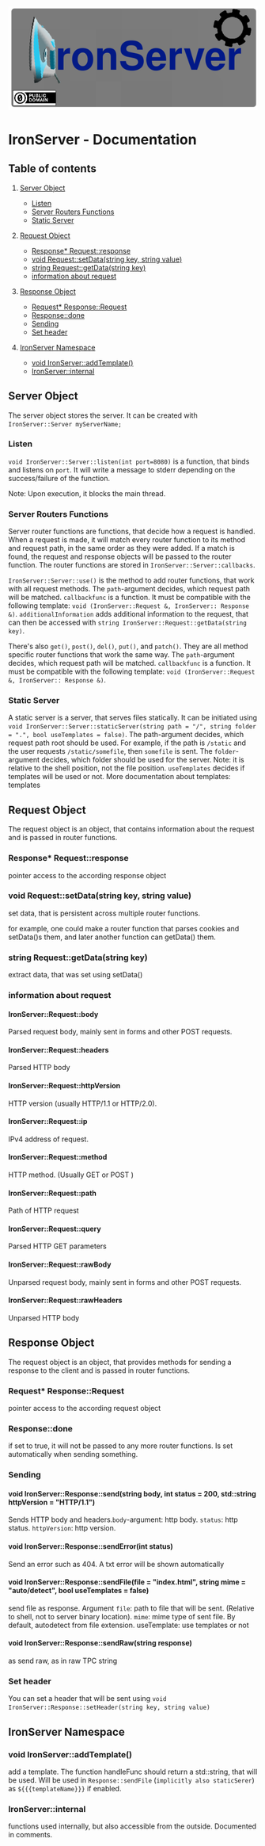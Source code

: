 ![ironServer logo](logo.png)
# IronServer - Documentation

## Table of contents
1. [Server Object](#Server-Object)

	- [Listen](#Listen)
	- [Server Routers Functions](#Server-Routers-Functions)
	- [Static Server](#Static-Server)
2. [Request Object](#Request-Object)

	- [Response* Request::response](#Response*-Request::response)
	- [void Request::setData(string key, string value)](void-Request::setData(string-key,-string-value))
	- [string Request::getData(string key)](#string-Request::getData(string-key))
	- [information about request](#information-about-request)
3. [Response Object](#Response-Object)
	
	- [Request* Response::Request](#Request*-Response::Request)
	- [Response::done](#Response::done)
	- [Sending](#sending)
	- [Set header](#Set-header)
4. [IronServer Namespace](#IronServer-Namespace)

	- [void IronServer::addTemplate()](void-IronServer::addTemplate())
	- [IronServer::internal](IronServer::internal)

## Server Object
The server object stores the server. It can be created with `IronServer::Server myServerName;`
### Listen
`void IronServer::Server::listen(int port=8080)` is a function, that binds and listens on `port`. It will write a message to stderr depending on the success/failure of the function.

Note: Upon execution, it blocks the main thread.
### Server Routers Functions
Server router functions are functions, that decide how a request is handled. When a request is made, it will match every router function to its method and request path, in the same order as they were added. If a match is found, the request and response objects will be passed to the router function. The router functions are stored in `IronServer::Server::callbacks`.

`IronServer::Server::use()` is the method to add router functions, that work with all request methods. The `path`-argument decides, which request path will be matched. `callbackfunc` is a function. It must be compatible with the following template: `void (IronServer::Request &, IronServer:: Response &)`. `additionalInformation` adds additional information to the request, that can then be accessed with `string IronServer::Request::getData(string key)`.

There's also `get()`, `post()`, `del()`, `put()`, and `patch()`. They are all method specific router functions that work the same way. The `path`-argument decides, which request path will be matched. `callbackfunc` is a function. It must be compatible with the following template: `void (IronServer::Request &, IronServer:: Response &)`.

### Static Server
A static server is a server, that serves files statically. It can be initiated using `void IronServer::Server::staticServer(string path = "/", string folder = ".", bool useTemplates = false)`. The path-argument decides, which request path root should be used. For example, if the path is `/static` and the user requests `/static/somefile`, then `somefile` is sent. The `folder`-argument decides, which folder should be used for the server. Note: it is relative to the shell position, not the file position. `useTemplates` decides if templates will be used or not. More documentation about templates: templates
## Request Object
The request object is an object, that contains information about the request and is passed in router functions. 

### Response* Request::response
pointer access to the according response object
### void Request::setData(string key, string value)
set data, that is persistent across multiple router functions.

for example, one could make a router function that parses cookies and setData()s them, and later another function can getData() them.
### string Request::getData(string key)
extract data, that was set using setData()
### information about request
####  IronServer::Request::body
Parsed request body, mainly sent in forms and other POST requests.
####  IronServer::Request::headers
Parsed HTTP body
####  IronServer::Request::httpVersion
HTTP version (usually HTTP/1.1 or HTTP/2.0).
####  IronServer::Request::ip
IPv4 address of request.
####  IronServer::Request::method
HTTP method. (Usually GET or POST	)
####  IronServer::Request::path
Path of HTTP request
####  IronServer::Request::query
Parsed HTTP GET parameters 
####  IronServer::Request::rawBody
Unparsed request body, mainly sent in forms and other POST requests.
####  IronServer::Request::rawHeaders
Unparsed HTTP body
## Response Object
The request object is an object, that provides methods for sending a response to the client and is passed in router functions.
### Request* Response::Request
pointer access to the according request object
### Response::done
if set to true, it will not be passed to any more router functions. Is set automatically when sending something.
### Sending
#### void IronServer::Response::send(string body, int status = 200, std::string httpVersion = "HTTP/1.1")
Sends HTTP body and headers.`body`-argument: http body. `status`: http status. `httpVersion`: http version.
#### void IronServer::Response::sendError(int status)
Send an error such as 404. A txt error will be shown automatically
#### void IronServer::Response::sendFile(file = "index.html", string mime = "auto/detect", bool useTemplates = false)
send file as response. Argument `file`: path to file that will be sent. (Relative to shell, not to server binary location). `mime`: mime type of sent file. By default, autodetect from file extension. useTemplate: use templates or not
#### void IronServer::Response::sendRaw(string response)
as send raw, as in raw TPC string
### Set header
You can set a header that will be sent using `void IronServer::Response::setHeader(string key, string value)`
## IronServer Namespace
### void IronServer::addTemplate()
add a template. The function handleFunc should return a std::string, that will be used. Will be used in `Response::sendFile` (`implicitly also staticSerer`) as `${{{templateName}}}` if enabled.
### IronServer::internal
functions used internally, but also accessible from the outside. Documented in comments.